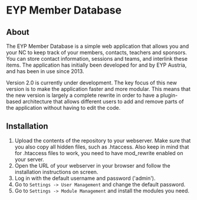# EYP Member Database

## About

The EYP Member Database is a simple web application that allows you and your NC to keep track of your members, contacts, teachers and sponsors. You can store contact information, sessions and teams, and interlink these items. The application has initially been developed for and by EYP Austria, and has been in use since 2013.

Version 2.0 is currently under development. The key focus of this new version is to make the application faster and more modular. This means that the new version is largely a complete rewrite in order to have a plugin-based architecture that allows different users to add and remove parts of the application without having to edit the code.

## Installation

1. Upload the contents of the repository to your webserver. Make sure that you also copy all hidden files, such as .htaccess. Also keep in mind that for .htaccess files to work, you need to have mod_rewrite enabled on your server.
2. Open the URL of your webserver in your browser and follow the installation instructions on screen.
4. Log in with the default username and password ('admin').
5. Go to `Settings -> User Management` and change the default password.
6. Go to `Settings -> Module Management` and install the modules you need.